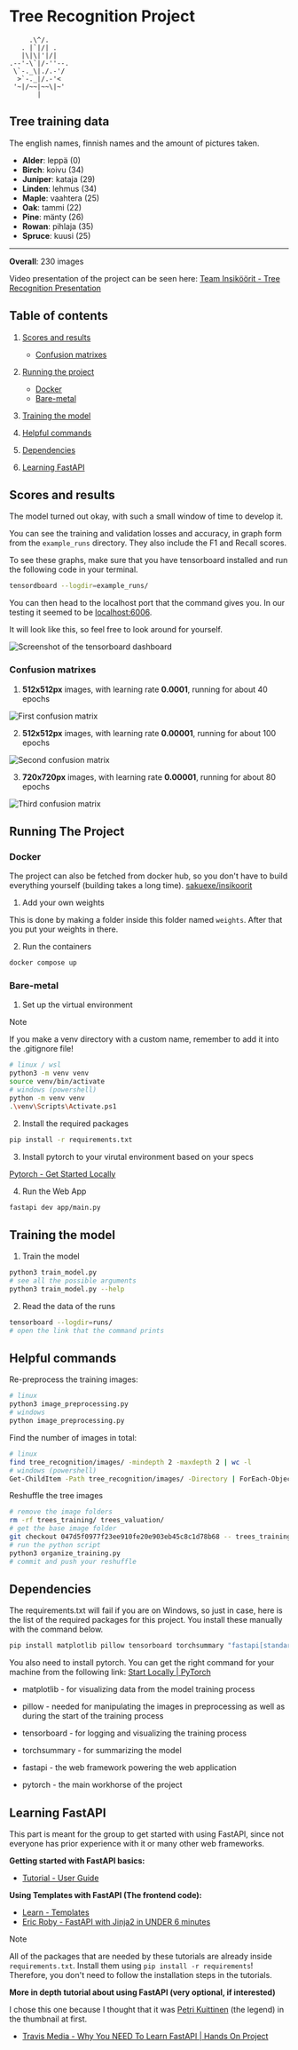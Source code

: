 # Tree Recognition Project

```
     .\^/.
   . |`|/| .
   |\|\|'|/|
.--'-\`|/-''--.
 \`-._\|./.-'/
  >`-._|/.-'<
 '~|/~~|~~\|~'
       |
```

## Tree training data

The english names, finnish names and the amount of pictures taken.

- **Alder**: leppä (0)
- **Birch**: koivu (34)
- **Juniper**: kataja (29)
- **Linden**: lehmus (34)
- **Maple**: vaahtera (25)
- **Oak**: tammi (22)
- **Pine**: mänty (26)
- **Rowan**: pihlaja (35)
- **Spruce**: kuusi (25)

<hr>

**Overall**: 230 images

Video presentation of the project can be seen here: 
[Team Insiköörit - Tree Recognition Presentation ](https://www.youtube.com/watch?v=-E7X9wwAq2w)


## Table of contents

1. [Scores and results](#Scores-and-results)
    - [Confusion matrixes](#Confusion-matrixes)

2. [Running the project](#Running-the-project)
    - [Docker](#Docker)
    - [Bare-metal](#Bare-metal)

2. [Training the model](#Training-the-model)

3. [Helpful commands](#Helpful-commands)

5. [Dependencies](#Dependencies)

6. [Learning FastAPI](#Learning-FastAPI)


## Scores and results

The model turned out okay, with such a small window of time to develop it.

You can see the training and validation losses and accuracy, in graph form from
the `example_runs` directory. They also include the F1 and Recall scores.

To see these graphs, make sure that you have tensorboard installed and run the
following code in your terminal.

```bash
tensordboard --logdir=example_runs/
```

You can then head to the localhost port that the command gives you. In our testing
it seemed to be [localhost:6006](http://localhost:6006).

It will look like this, so feel free to look around for yourself.

![Screenshot of the tensorboard dashboard](./extras/tensorboard_preview.png)

### Confusion matrixes

1. **512x512px** images, with learning rate **0.0001**, running for about 40 epochs

![First confusion matrix](./extras/confusion_matrix/1_512p_lr_0.0001.png)

2. **512x512px** images, with learning rate **0.00001**, running for about 100 epochs

![Second confusion matrix](./extras/confusion_matrix/2_512p_lr_0.00001.png)

3. **720x720px** images, with learning rate **0.00001**, running for about 80 epochs

![Third confusion matrix](./extras/confusion_matrix/3_720p_lr_0.00001.png)


## Running The Project

### Docker

The project can also be fetched from docker hub, so you don't have to build
everything yourself (building takes a long time). [sakuexe/insikoorit](https://hub.docker.com/repository/docker/sakuexe/insikoorit)

1. Add your own weights

This is done by making a folder inside this folder named `weights`.
After that you put your weights in there.

2. Run the containers

```bash
docker compose up
```


### Bare-metal

1. Set up the virtual environment

> [!NOTE]
> If you make a venv directory with a custom name,
> remember to add it into the .gitignore file!

```bash
# linux / wsl
python3 -m venv venv
source venv/bin/activate
# windows (powershell)
python -m venv venv
.\venv\Scripts\Activate.ps1
```

2. Install the required packages

```bash
pip install -r requirements.txt
```

3. Install pytorch to your virutal environment based on your specs

[Pytorch - Get Started Locally](https://pytorch.org/get-started/locally/)

4. Run the Web App

```bash
fastapi dev app/main.py
```


## Training the model

1. Train the model

```bash
python3 train_model.py
# see all the possible arguments
python3 train_model.py --help
```

2. Read the data of the runs

```bash
tensorboard --logdir=runs/
# open the link that the command prints
```

## Helpful commands

Re-preprocess the training images:

```bash
# linux
python3 image_preprocessing.py
# windows
python image_preprocessing.py
```

Find the number of images in total:

```bash
# linux
find tree_recognition/images/ -mindepth 2 -maxdepth 2 | wc -l
# windows (powershell)
Get-ChildItem -Path tree_recognition/images/ -Directory | ForEach-Object {$sum += (Get-ChildItem -Path $_.FullName | Measure-Object).Count} | Write-Host $sum
```

Reshuffle the tree images

```bash
# remove the image folders
rm -rf trees_training/ trees_valuation/
# get the base image folder
git checkout 047d5f0977f23ee910fe20e903eb45c8c1d78b68 -- trees_training
# run the python script
python3 organize_training.py
# commit and push your reshuffle
```


## Dependencies

The requirements.txt will fail if you are on Windows, so just in case, here is
the list of the required packages for this project. You install these manually
with the command below.

```bash
pip install matplotlib pillow tensorboard torchsummary "fastapi[standard]"
```

You also need to install pytorch. You can get the right command for your machine
from the following link: [Start Locally | PyTorch](https://pytorch.org/get-started/locally/)

- matplotlib - for visualizing data from the model training process

- pillow - needed for manipulating the images in preprocessing as well as during
the start of the training process

- tensorboard - for logging and visualizing the training process

- torchsummary - for summarizing the model

- fastapi - the web framework powering the web application

- pytorch - the main workhorse of the project


## Learning FastAPI

This part is meant for the group to get started with using FastAPI, since not
everyone has prior experience with it or many other web frameworks.

**Getting started with FastAPI basics:**

- [Tutorial - User Guide](https://fastapi.tiangolo.com/tutorial/)

**Using Templates with FastAPI (The frontend code):**

- [Learn - Templates](https://fastapi.tiangolo.com/advanced/templates/)
- [Eric Roby - FastAPI with Jinja2 in UNDER 6 minutes](https://www.youtube.com/watch?v=92iCfXAK0Gc)

> [!NOTE]
> All of the packages that are needed by these tutorials are already inside
> `requirements.txt`. Install them using `pip install -r requirements`!
> Therefore, you don't need to follow the installation steps in the tutorials.

**More in depth tutorial about using FastAPI (very optional, if interested)**

I chose this one because I thought that it was [Petri Kuittinen](https://github.com/petrikuittinen)
(the legend) in the thumbnail at first.

- [Travis Media - Why You NEED To Learn FastAPI | Hands On Project](https://www.youtube.com/watch?v=cbASjoZZGIw)
